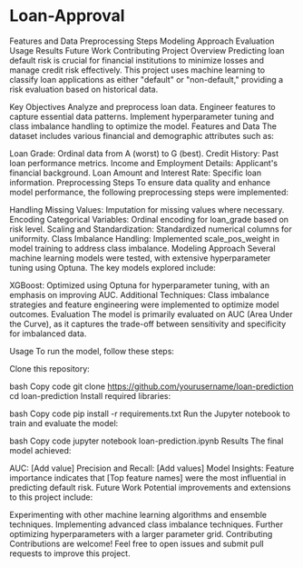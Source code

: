 # Loan-Approval
Features and Data
Preprocessing Steps
Modeling Approach
Evaluation
Usage
Results
Future Work
Contributing
Project Overview
Predicting loan default risk is crucial for financial institutions to minimize losses and manage credit risk effectively. This project uses machine learning to classify loan applications as either "default" or "non-default," providing a risk evaluation based on historical data.

Key Objectives
Analyze and preprocess loan data.
Engineer features to capture essential data patterns.
Implement hyperparameter tuning and class imbalance handling to optimize the model.
Features and Data
The dataset includes various financial and demographic attributes such as:

Loan Grade: Ordinal data from A (worst) to G (best).
Credit History: Past loan performance metrics.
Income and Employment Details: Applicant's financial background.
Loan Amount and Interest Rate: Specific loan information.
Preprocessing Steps
To ensure data quality and enhance model performance, the following preprocessing steps were implemented:

Handling Missing Values: Imputation for missing values where necessary.
Encoding Categorical Variables: Ordinal encoding for loan_grade based on risk level.
Scaling and Standardization: Standardized numerical columns for uniformity.
Class Imbalance Handling: Implemented scale_pos_weight in model training to address class imbalance.
Modeling Approach
Several machine learning models were tested, with extensive hyperparameter tuning using Optuna. The key models explored include:

XGBoost: Optimized using Optuna for hyperparameter tuning, with an emphasis on improving AUC.
Additional Techniques: Class imbalance strategies and feature engineering were implemented to optimize model outcomes.
Evaluation
The model is primarily evaluated on AUC (Area Under the Curve), as it captures the trade-off between sensitivity and specificity for imbalanced data.

Usage
To run the model, follow these steps:

Clone this repository:

bash
Copy code
git clone https://github.com/yourusername/loan-prediction
cd loan-prediction
Install required libraries:

bash
Copy code
pip install -r requirements.txt
Run the Jupyter notebook to train and evaluate the model:

bash
Copy code
jupyter notebook loan-prediction.ipynb
Results
The final model achieved:

AUC: [Add value]
Precision and Recall: [Add values]
Model Insights: Feature importance indicates that [Top feature names] were the most influential in predicting default risk.
Future Work
Potential improvements and extensions to this project include:

Experimenting with other machine learning algorithms and ensemble techniques.
Implementing advanced class imbalance techniques.
Further optimizing hyperparameters with a larger parameter grid.
Contributing
Contributions are welcome! Feel free to open issues and submit pull requests to improve this project.

